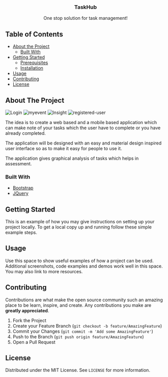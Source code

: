 


<!-- PROJECT LOGO -->


  <h3 align="center">TaskHub</h3>

  <p align="center">
    One stop solution for task management! 
    <br />
    
</p>



<!-- TABLE OF CONTENTS -->
## Table of Contents

* [About the Project](#about-the-project)
  * [Built With](#built-with)
* [Getting Started](#getting-started)
  * [Prerequisites](#prerequisites)
  * [Installation](#installation)
* [Usage](#usage)
* [Contributing](#contributing)
* [License](#license)




<!-- ABOUT THE PROJECT -->
## About The Project

![Login](https://github.com/anujsharma11098/TaskHub/blob/master/images/admin_login.png?raw=true)
![myevent](https://github.com/anujsharma11098/TaskHub/blob/master/images/dashboard.png?raw=true)
![Insight](https://github.com/anujsharma11098/TaskHub/blob/master/images/event_insight.png?raw=true)
![registered-user](https://github.com/anujsharma11098/TaskHub/blob/master/images/registered_user.png?raw=true)

The idea is to create a web based and a mobile based application which can make note of your tasks which the user  have to complete or you have already completed.

The application will be designed with an easy and material design inspired user interface so as to make it easy for people to use it.

The application gives graphical analysis of tasks which helps in assessment.


### Built With

* [Bootstrap](https://getbootstrap.com)
* [JQuery](https://jquery.com)


<!-- GETTING STARTED -->
## Getting Started

This is an example of how you may give instructions on setting up your project locally.
To get a local copy up and running follow these simple example steps.



<!-- USAGE EXAMPLES -->
## Usage

Use this space to show useful examples of how a project can be used. Additional screenshots, code examples and demos work well in this space. You may also link to more resources.


<!-- CONTRIBUTING -->
## Contributing

Contributions are what make the open source community such an amazing place to be learn, inspire, and create. Any contributions you make are **greatly appreciated**.

1. Fork the Project
2. Create your Feature Branch (`git checkout -b feature/AmazingFeature`)
3. Commit your Changes (`git commit -m 'Add some AmazingFeature'`)
4. Push to the Branch (`git push origin feature/AmazingFeature`)
5. Open a Pull Request



<!-- LICENSE -->
## License

Distributed under the MIT License. See `LICENSE` for more information.






